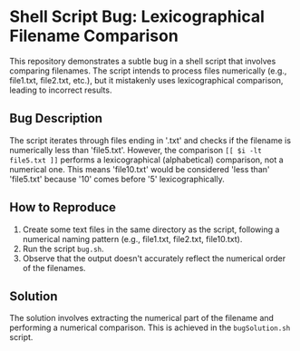 # Shell Script Bug: Lexicographical Filename Comparison

This repository demonstrates a subtle bug in a shell script that involves comparing filenames. The script intends to process files numerically (e.g., file1.txt, file2.txt, etc.), but it mistakenly uses lexicographical comparison, leading to incorrect results.

## Bug Description

The script iterates through files ending in '.txt' and checks if the filename is numerically less than 'file5.txt'.  However, the comparison `[[ $i -lt file5.txt ]]` performs a lexicographical (alphabetical) comparison, not a numerical one. This means 'file10.txt' would be considered 'less than' 'file5.txt' because '10' comes before '5' lexicographically.

## How to Reproduce

1. Create some text files in the same directory as the script, following a numerical naming pattern (e.g., file1.txt, file2.txt, file10.txt).
2. Run the script `bug.sh`.
3. Observe that the output doesn't accurately reflect the numerical order of the filenames.

## Solution

The solution involves extracting the numerical part of the filename and performing a numerical comparison. This is achieved in the `bugSolution.sh` script.
